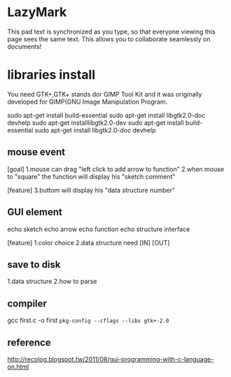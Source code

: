 # LazyMark
This pad text is synchronized as you type, so that everyone viewing this page sees the same text.  This allows you to collaborate seamlessly on documents!

# libraries install
You need GTK+,GTK+ stands dor GIMP Tool Kit and it was originally developed
for GIMP(GNU Image Manipulation Program.

sudo apt-get install build-essential
sudo apt-get install libgtk2.0-doc devhelp
sudo apt-get installlibgtk2.0-dev
sudo apt-get install build-essential
sudo apt-get install libgtk2.0-doc devhelp

## mouse event
[goal]
1.mouse can drag "left click to add arrow to function"
2.when mouse to "square" the function will display his "sketch comment"

[feature]
3.buttom will display his "data structure number"

## GUI element
echo sketch
echo arrow
echo function
echo structure interface

[feature]
1.color choice
2.data structure need [IN] [OUT]

## save to disk
1.data structure
2.how to parse

## compiler
gcc first.c -o first `pkg-config --cflags --libs gtk+-2.0`

## reference
http://recolog.blogspot.tw/2011/08/gui-programming-with-c-language-on.html


